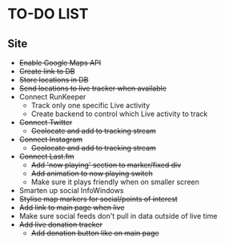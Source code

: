 # TO-DO LIST

## Site
- ~~Enable Google Maps API~~
- ~~Create link to DB~~
- ~~Store locations in DB~~
- ~~Send locations to live tracker when available~~
- Connect RunKeeper
	- Track only one specific Live activity
	- Create backend to control which Live activity to track
- ~~Connect Twitter~~
	- ~~Geolocate and add to tracking stream~~
- ~~Connect Instagram~~
	- ~~Geolocate and add to tracking stream~~
- ~~Connect Last.fm~~
	- ~~Add 'now playing' section to marker/fixed div~~
	- ~~Add animation to now playing switch~~
	- Make sure it plays friendly when on smaller screen
- Smarten up social InfoWindows
- ~~Stylise map markers for social/points of interest~~
- ~~Add link to main page when live~~
- Make sure social feeds don't pull in data outside of live time
- ~~Add live donation tracker~~
	- ~~Add donation button like on main page~~